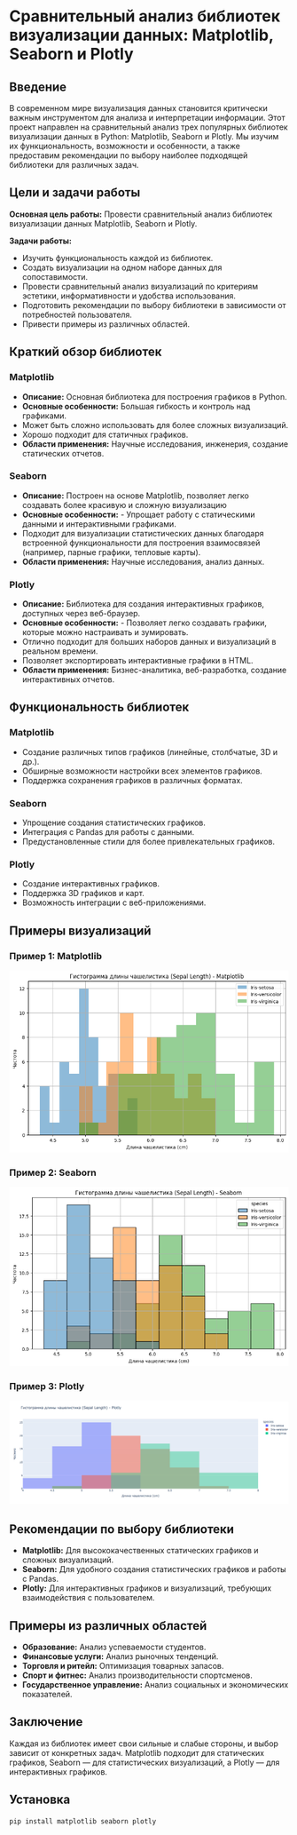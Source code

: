 # Сравнительный анализ библиотек визуализации данных: Matplotlib, Seaborn и Plotly

## Введение

В современном мире визуализация данных становится критически важным инструментом для анализа и интерпретации информации. Этот проект направлен на сравнительный анализ трех популярных библиотек визуализации данных в Python: Matplotlib, Seaborn и Plotly. Мы изучим их функциональность, возможности и особенности, а также предоставим рекомендации по выбору наиболее подходящей библиотеки для различных задач.

## Цели и задачи работы

**Основная цель работы:** Провести сравнительный анализ библиотек визуализации данных Matplotlib, Seaborn и Plotly.

**Задачи работы:**
- Изучить функциональность каждой из библиотек.
- Создать визуализации на одном наборе данных для сопоставимости.
- Провести сравнительный анализ визуализаций по критериям эстетики, информативности и удобства использования.
- Подготовить рекомендации по выбору библиотеки в зависимости от потребностей пользователя.
- Привести примеры из различных областей.

## Краткий обзор библиотек

### Matplotlib
- **Описание:** Основная библиотека для построения графиков в Python.
- **Основные особенности:** Большая гибкость и контроль над графиками.
- Может быть сложно использовать для более сложных визуализаций.
- Хорошо подходит для статичных графиков.
- **Области применения:** Научные исследования, инженерия, создание статических отчетов.

### Seaborn
- **Описание:** Построен на основе Matplotlib, позволяет легко создавать более красивую и сложную визуализацию
- **Основные особенности:** - Упрощает работу с статическими данными и интерактивными графиками.
- Подходит для визуализации статистических данных благодаря встроенной функциональности для построения взаимосвязей (например, парные графики, тепловые карты).
- **Области применения:** Научные исследования, анализ данных.

### Plotly
- **Описание:** Библиотека для создания интерактивных графиков, доступных через веб-браузер.
- **Основные особенности:** - Позволяет легко создавать графики, которые можно настраивать и зумировать.
- Отлично подходит для больших наборов данных и визуализаций в реальном времени.
- Позволяет экспортировать интерактивные графики в HTML.
- **Области применения:** Бизнес-аналитика, веб-разработка, создание интерактивных отчетов.

## Функциональность библиотек

### Matplotlib
- Создание различных типов графиков (линейные, столбчатые, 3D и др.).
- Обширные возможности настройки всех элементов графиков.
- Поддержка сохранения графиков в различных форматах.

### Seaborn
- Упрощение создания статистических графиков.
- Интеграция с Pandas для работы с данными.
- Предустановленные стили для более привлекательных графиков.

### Plotly
- Создание интерактивных графиков.
- Поддержка 3D графиков и карт.
- Возможность интеграции с веб-приложениями.

## Примеры визуализаций

### Пример 1: Matplotlib
![Matplotlib Example](https://github.com/3graste/Library-Comparison/blob/main/images/Matplotlib.png)

### Пример 2: Seaborn
![Seaborn Example](https://github.com/3graste/Library-Comparison/blob/main/images/Seaborn.png)

### Пример 3: Plotly
![Plotly Example](https://github.com/3graste/Library-Comparison/blob/main/images/Plotly.png)

## Рекомендации по выбору библиотеки

- **Matplotlib:** Для высококачественных статических графиков и сложных визуализаций.
- **Seaborn:** Для удобного создания статистических графиков и работы с Pandas.
- **Plotly:** Для интерактивных графиков и визуализаций, требующих взаимодействия с пользователем.

## Примеры из различных областей

- **Образование:** Анализ успеваемости студентов.
- **Финансовые услуги:** Анализ рыночных тенденций.
- **Торговля и ритейл:** Оптимизация товарных запасов.
- **Спорт и фитнес:** Анализ производительности спортсменов.
- **Государственное управление:** Анализ социальных и экономических показателей.

## Заключение

Каждая из библиотек имеет свои сильные и слабые стороны, и выбор зависит от конкретных задач. Matplotlib подходит для статических графиков, Seaborn — для статистических визуализаций, а Plotly — для интерактивных графиков.

## Установка

```bash
pip install matplotlib seaborn plotly
